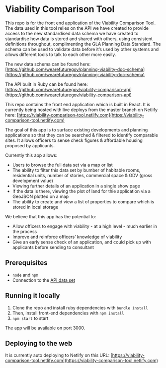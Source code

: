 # Viability Comparison Tool

This repo is for the front end application of the Viability Comparison Tool. The data used in this tool relies on the API we have created to provide access to the new standardised data schema we have created to standardise how data is stored and shared with others, using consistent definitions throughout, complimenting the GLA Planning Data Standard. The schema can be used to validate data before it’s used by other systems and allows different tools to talk to each other more easily.

The new data schema can be found here: [https://github.com/wearefuturegov/planning-viability-doc-schema](https://github.com/wearefuturegov/planning-viability-doc-schema)

The API built in Ruby can be found here: [https://github.com/wearefuturegov/viability-comparison-api](https://github.com/wearefuturegov/viability-comparison-api) 

This repo contains the front end application which is built in React. It is currently being hosted with live deploys from the master branch on Netlify here: [https://viability-comparison-tool.netlify.com](https://viability-comparison-tool.netlify.com)

The goal of this app is to surface existing developments and planning applications so that they can be searched & filtered to identify comparable sites. It allows officers to sense check figures & affordable housing proposed by applicants.

Currently this app allows:

- Users to browse the full data set via a map or list
- The ability to filter this data set by bumber of habitable rooms, residential units, number of stories, commercial space & GDV (gross development value)
- Viewing further details of an application in a single show page
- If the data is there, viewing the plot of land for thie application via a GeoJSON plotted on a map
- The ability to create and view a list of properties to compare which is stored in local storage

We believe that this app has the potential to:

- Allow officers to engage with viability - at a high level - much earlier in the process
- Improve and reinforce officers’ knowledge of viability
- Give an early sense check of an application, and could pick up with applicants before sending to consultant

## Prerequisites

- `node` and `npm`
- Connection to the [API data set](https://github.com/wearefuturegov/viability-comparison-api) 

## Running it locally

1. Clone the repo and install ruby dependencies with `bundle install`
2. Then, install front-end dependencies with `npm install`
3. `npm start` to start

The app will be available on port 3000.

## Deploying to the web

It is currently auto deploying to Netlify on this URL: [https://viability-comparison-tool.netlify.com](https://viability-comparison-tool.netlify.com)
